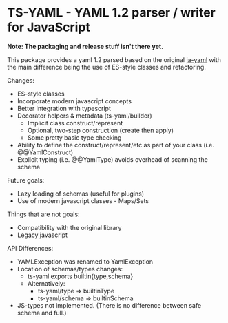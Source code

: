 TS-YAML - YAML 1.2 parser / writer for JavaScript
=================================================

**Note: The packaging and release stuff isn't there yet.**

This package provides a yaml 1.2 parsed based on the original
[ja-yaml](https://github.com/nodeca/js-yaml) with the main difference
being the use of ES-style classes and refactoring.

Changes:
 * ES-style classes
 * Incorporate modern javascript concepts
 * Better integration with typescript
 * Decorator helpers & metadata (ts-yaml/builder)
   * Implicit class construct/represent
   * Optional, two-step construction (create then apply)
   * Some pretty basic type checking
 * Ability to define the construct/represent/etc as part of your class (i.e. @@YamlConstruct)
 * Explicit typing (i.e. @@YamlType) avoids overhead of scanning the schema

Future goals:
 * Lazy loading of schemas (useful for plugins)
 * Use of modern javascript classes - Maps/Sets
 
Things that are not goals:
 * Compatibility with the original library
 * Legacy javascript

API Differences:
 * YAMLException was renamed to YamlException
 * Location of schemas/types changes:
   * ts-yaml exports builtin{type,schema}
   * Alternatively:
     * ts-yaml/type => builtinType
     * ts-yaml/schema => builtinSchema
 * JS-types not implemented. (There is no difference between safe schema and full.)
